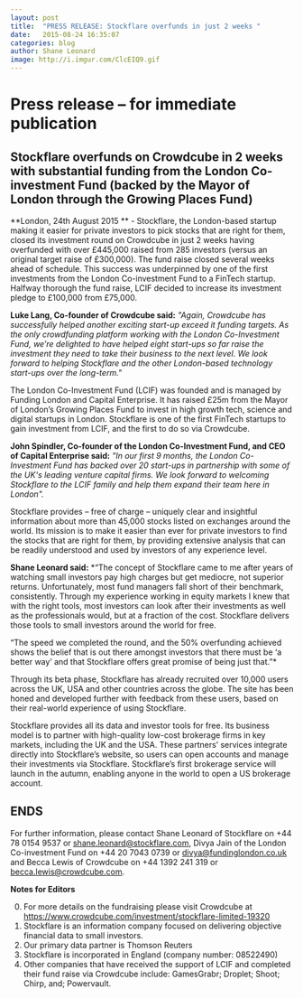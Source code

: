 ```yaml
---
layout: post
title:  "PRESS RELEASE: Stockflare overfunds in just 2 weeks "
date:   2015-08-24 16:35:07
categories: blog
author: Shane Leonard
image: http://i.imgur.com/ClcEIQ9.gif
---
```


# Press release – for immediate publication

## Stockflare overfunds on Crowdcube in 2 weeks with substantial funding from the London Co-investment Fund (backed by the Mayor of London through the Growing Places Fund)

**London, 24th August 2015 ** - Stockflare, the London-based startup making it easier for private investors to pick stocks that are right for them, closed its investment round on Crowdcube in just 2 weeks having overfunded with over £445,000 raised from 285 investors (versus an original target raise of £300,000). The fund raise closed several weeks ahead of schedule. This success was underpinned by one of the first investments from the London Co-investment Fund to a FinTech startup. Halfway thorough the fund raise, LCIF decided to increase its investment pledge to £100,000 from £75,000. 

**Luke Lang, Co-founder of Crowdcube said:** *"Again, Crowdcube has successfully helped another exciting start-up exceed it funding targets. As the only crowdfunding platform working with the London Co-Investment Fund, we’re delighted to have helped eight start-ups so far raise the investment they need to take their business to the next level. We look forward to helping Stockflare and the other London-based technology start-ups over the long-term."*

The London Co-Investment Fund (LCIF) was founded and is managed by Funding London and Capital Enterprise.  It has raised £25m from the Mayor of London’s Growing Places Fund to invest in high growth tech, science and digital startups in London.  Stockflare is one of the first FinTech startups to gain investment from LCIF, and the first to do so via Crowdcube.  

**John Spindler, Co-founder of the London Co-Investment Fund, and CEO of Capital Enterprise said:** *"In our first 9 months, the London Co-Investment Fund has backed over 20 start-ups in partnership with some of the UK's leading venture capital firms. We look forward to welcoming Stockflare to the LCIF family and help them expand their team here in London".*

Stockflare provides – free of charge – uniquely clear and insightful information about more than 45,000 stocks listed on exchanges around the world.  Its mission is to make it easier than ever for private investors to find the stocks that are right for them, by providing extensive analysis that can be readily understood and used by investors of any experience level. 

**Shane Leonard said:** *“The concept of Stockflare came to me after years of watching small investors pay high charges but get mediocre, not superior returns. Unfortunately, most fund managers fall short of their benchmark, consistently.  Through my experience working in equity markets I knew that with the right tools, most investors can look after their investments as well as the professionals would, but at a fraction of the cost. Stockflare delivers those tools to small investors around the world for free. 

 “The speed we completed the round, and the 50% overfunding achieved shows the belief that is out there amongst investors that there must be ‘a better way’ and that Stockflare offers great promise of being just that.”*

Through its beta phase, Stockflare has already recruited over 10,000 users across the UK, USA and other countries across the globe. The site has been honed and developed further with feedback from these users, based on their real-world experience of using Stockflare. 

Stockflare provides all its data and investor tools for free. Its business model is to partner with high-quality low-cost brokerage firms in key markets, including the UK and the USA. These partners’ services integrate directly into Stockflare’s website, so users can open accounts and manage their investments via Stockflare. Stockflare’s first brokerage service will launch in the autumn, enabling anyone in the world to open a US brokerage account.

## ENDS

For further information, please contact Shane Leonard of Stockflare on +44 78 0154 9537 or [shane.leonard@stockflare.com](mailto:shane.leonard@stockflare.com), Divya Jain of the London Co-investment Fund on +44 20 7043 0739 or [divya@fundinglondon.co.uk](mailto:divya@fundinglondon.co.uk) and Becca Lewis of Crowdcube on +44 1392 241 319 or [becca.lewis@crowdcube.com](mailto:becca.lewis@crowdcube.com). 

**Notes for Editors**

0.	For more details on the fundraising please visit Crowdcube at https://www.crowdcube.com/investment/stockflare-limited-19320
0.	Stockflare is an information company focused on delivering objective financial data to small investors. 
0.	Our primary data partner is Thomson Reuters
0.	Stockflare is incorporated in England (company number: 08522490)     
0.	Other companies that have received the support of LCIF and completed their fund raise via Crowdcube include: GamesGrabr; Droplet; Shoot; Chirp, and; Powervault.